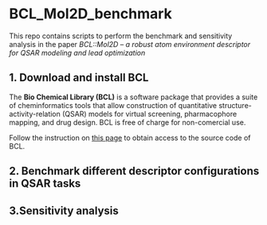 # BCL_Mol2D_benchmark
This repo contains scripts to perform the benchmark and sensitivity analysis in the paper *BCL::Mol2D – a robust atom environment descriptor for QSAR modeling and lead optimization*

## 1. Download and install BCL

The **Bio Chemical Library (BCL)** is a software package that provides a suite of cheminformatics tools that allow construction of quantitative structure-activity-relation (QSAR) models for virtual screening, pharmacophore mapping, and drug design. BCL is free of charge for non-comercial use.

Follow the instruction on [this page](http://meilerlab.org/index.php/servers/bcl-academic-license) to obtain access to the source code of BCL.

## 2. Benchmark different descriptor configurations in QSAR tasks

## 3.Sensitivity analysis
